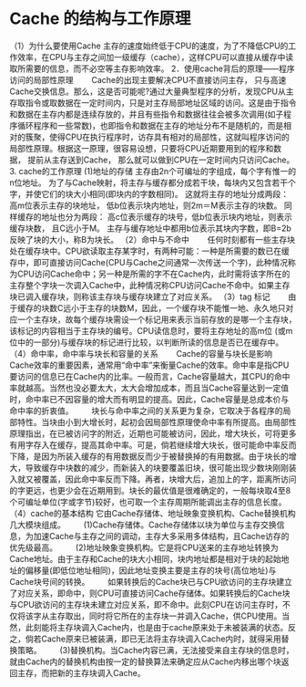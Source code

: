 # Cache 的结构与工作原理
（1）为什么要使用Cache
     主存的速度始终低于CPU的速度，为了不降低CPU的工作效率，在CPU与主存之间加一级缓存（cache），这样CPU可以直接从缓存中读取所需要的信息，而不必空等主存影响效率。
2．使用cache背后的原理——程序访问的局部性原理
　　Cache的出现主要解决CPU不直接访问主存， 只与高速Cache交换信息。那么，这是否可能呢?通过大量典型程序的分析，发现CPU从主存取指令或取数据在一定时间内，只是对主存局部地址区域的访问。这是由于指令和数据在主存内都是连续存放的，并且有些指令和数据往往会被多次调用(如子程序循环程序和一些常数)，也即指令和数据在主存的地址分布不是随机的，而是相对的簇聚，使得CPU在执行程序时，访存具有相对的局部性，这就叫程序访问的局部性原理。根据这一原理，很容易设想，只要将CPU近期要用到的程序和数据， 提前从主存送到Cache， 那么就可以做到CPU在一定时间内只访问Cache。
3. cache的工作原理
(1)地址的存储
主存由2n个可编址的字组成，每个字有惟一的n位地址。
为了与Cache映射，将主存与缓存都分成若干块，每块内又包含若干个字，并使它们的块大小相同(即块内的字数相同)。
这就将主存的地址分成两段：
高m位表示主存的块地址， 低b位表示块内地址，则2m＝M表示主存的块数。
同样缓存的地址也分为两段：
高c位表示缓存的块号，低b位表示块内地址，则表示缓存块数， 且C远小于M。
主存与缓存地址中都用b位表示其块内字数，即B=2b 反映了块的大小，称B为块长。
（2）命中与不命中
　　任何时刻都有一些主存块处在缓存块中。CPU欲读取主存某字时，有两种可能：一种是所需要的数已在缓存中，即可直接访问Cache(CPU与Cache之间通常一次传送一个字)，此种情况称为CPU访问Cache命中；另一种是所需的字不在Cache内，此时需将该字所在的主存整个字块一次调入Cache中，此种情况称CPU访问Cache不命中。如果主存块已调入缓存块，则称该主存块与缓存块建立了对应关系。
（3）tag 标记
　　由于缓存的块数C远小于主存的块数M，因此，一个缓存块不能惟一地、永久地只对应一个主存块，故每个缓存块需设一个标记用来表示当前存放的是哪一个主存块，该标记的内容相当于主存块的编号。CPU读信息时，要将主存地址的高m位 (或m位中的一部分)与缓存块的标记进行比较，以判断所读的信息是否已在缓存中。
（4）命中率，命中率与块长和容量的关系
　　Cache的容量与块长是影响Cache效率的重要因素，通常用“命中率”来衡量Cache的效率。命中率是指CPU要访问的信息已在Cache内的比率。一般而言，Cache容量越大，其CPU的命中率就越高。当然也没必要太大，太大会增加成本，而且当Cache容量达到一定值时，命中率已不因容量的增大而有明显的提高。因此，Cache容量是总成本价与命中率的折衷值。
　　块长与命中率之间的关系更为复杂，它取决于各程序的局部特性。当块由小到大增长时，起初会因局部性原理使命中率有所提高。由局部性原理指出，在已被访问字的附近，近期也可能被访问，因此，增大块长，可将更多有用字存入在缓存，提高其命中率。可是，倘若继续增大块长，很可能命中率反而下降，是因为所装入缓存的有用数据反而少于被替换掉的有用数据。由于块长的增大，导致缓存中块数的减少，而新装入的块要覆盖旧块，很可能出现少数块刚刚装入就又被覆盖，因此命中率反而下降。再者，块增大后，追加上的字，距离所访问的字更远，也更少会在近期用到。块长的最优值是很难确定的，一般每块取4至8个可编址单位(字或字节)较好，也可取一个主存周期所能调出主存的信息长度。
（4）cache的基本结构
它由Cache存储体、地址映象变换机构、Cache替换机构几大模块组成。
　　(1)Cache存储体。Cache存储体以块为单位与主存交换信息，为加速Cache与主存之间的调动，主存大多采用多体结构，且Cache访存的优先级最高。
　　(2)地址映象变换机构。它是将CPU送来的主存地址转换为Cache地址。由于主存和Cache的块大小相同，块内地址都是相对于块的起始地址的偏移量(即低位地址相同)，因此地址变换主要是主存的块号(高位地址)与Cache块号间的转换。
　　如果转换后的Cache块已与CPU欲访问的主存块建立了对应关系，即命中，则CPU可直接访问Cache存储体。如果转换后的Cache块与CPU欲访问的主存块未建立对应关系，即不命中。此刻CPU在访问主存时，不仅将该字从主存取出，同时将它所在的主存块一并调入Cache，供CPU使用。当然，此刻能将主存块调入Cache内，也是由于cache原来处于未被装满的状态。反之，倘若Cache原来已被装满，即已无法将主存块调入Cache内时，就得采用替换策略。
　　(3)替换机构。当Cache内容已满，无法接受来自主存块的信息时，就由Cache内的替换机构由按一定的替换算法来确定应从Cache内移出哪个块返回主存，而把新的主存块调入Cache。
